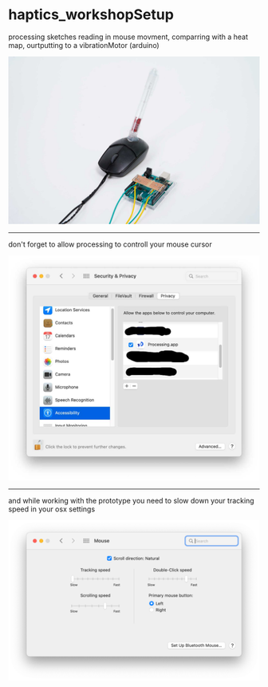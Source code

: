 # haptics_workshopSetup
processing sketches reading in mouse movment, comparring with a heat map, ourtputting to a vibrationMotor (arduino) 

![haptic device](https://github.com/tomekness/haptics_workshopSetup/blob/main/documentation/haptic_device.jpg?raw=true)


----------------------

don't forget to allow processing to controll your mouse cursor

![osx privacy settings](https://github.com/tomekness/haptics_workshopSetup/blob/main/documentation/allowProcessing_toControllMouseCursor.jpg?raw=true)

----------------------

and while working with the prototype you need to slow down your tracking speed in your osx settings

![osx mouse settings](https://github.com/tomekness/haptics_workshopSetup/blob/main/documentation/mouseTracking_settings.png?raw=true)


